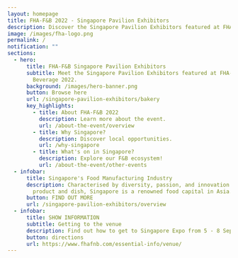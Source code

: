 ```yaml
---
layout: homepage
title: FHA-F&B 2022 - Singapore Pavilion Exhibitors
description: Discover the Singapore Pavilion Exhibitors featured at FHA-F&B 2022!
image: /images/fha-logo.png
permalink: /
notification: ""
sections:
  - hero:
      title: FHA-F&B Singapore Pavilion Exhibitors
      subtitle: Meet the Singapore Pavilion Exhibitors featured at FHA-Food and
        Beverage 2022.
      background: /images/hero-banner.png
      button: Browse here
      url: /singapore-pavilion-exhibitors/bakery
      key_highlights:
        - title: About FHA-F&B 2022
          description: Learn more about the event.
          url: /about-the-event/overview
        - title: Why Singapore?
          description: Discover local opportunities.
          url: /why-singapore
        - title: What's on in Singapore?
          description: Explore our F&B ecosystem!
          url: /about-the-event/other-events
  - infobar:
      title: Singapore's Food Manufacturing Industry
      description: Characterised by diversity, passion, and innovation behind every
        product and dish, Singapore is a renowned food capital in Asia.
      button: FIND OUT MORE
      url: /singapore-pavilion-exhibitors/overview
  - infobar:
      title: SHOW INFORMATION
      subtitle: Getting to the venue
      description: Find out how to get to Singapore Expo from 5 - 8 September 2022.
      button: directions
      url: https://www.fhafnb.com/essential-info/venue/
---
```

